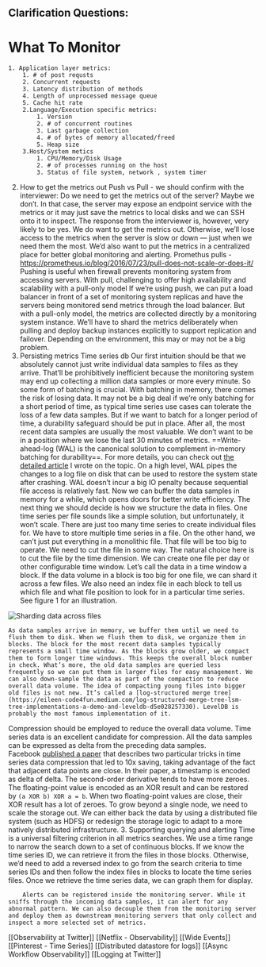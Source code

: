 
## Clarification Questions:
 #  What To Monitor
	1. Application layer metrics:
		1. # of post requsts
		2. Concurrent requests
		3. Latency distribution of methods
		4. Length of unprocessed message queue
		5. Cache hit rate
		2.Language/Execution specific metrics:
			1. Version
			2. # of concurrent routines
			3. Last garbage collection
			4. # of bytes of memory allocated/freed
			5. Heap size
		3.Host/System metics 
			1. CPU/Memory/Disk Usage
			2. # of processes running on the host
			3. Status of file system, network , system timer
2. How to get the metrics out
		Push vs Pull - we should confirm with the interviewer: Do we need to get the metrics out of the server? Maybe we don’t. In that case, the server may expose an endpoint service with the metrics or it may just save the metrics to local disks and we can SSH onto it to inspect. The response from the interviewer is, however, very likely to be yes. We do want to get the metrics out. Otherwise, we’ll lose access to the metrics when the server is slow or down — just when we need them the most. We’d also want to put the metrics in a centralized place for better global monitoring and alerting.
		Promethus pulls - https://prometheus.io/blog/2016/07/23/pull-does-not-scale-or-does-it/
		Pushing is useful when firewall prevents monitoring system from accessing servers.
		With pull, challenging to offer high availability and scalability with a pull-only model
		If we’re using push, we can put a load balancer in front of a set of monitoring system replicas and have the servers being monitored send metrics through the load balancer. But with a pull-only model, the metrics are collected directly by a monitoring system instance. We’ll have to shard the metrics deliberately when pulling and deploy backup instances explicitly to support replication and failover. Depending on the environment, this may or may not be a big problem.
3. Persisting metrics
		Time series db
		Our first intuition should be that we absolutely cannot just write individual data samples to files as they arrive. That’ll be prohibitively inefficient because the monitoring system may end up collecting a million data samples or more every minute. So some form of batching is crucial. With batching in memory, there comes the risk of losing data. It may not be a big deal if we’re only batching for a short period of time, as typical time series use cases can tolerate the loss of a few data samples. But if we want to batch for a longer period of time, a durability safeguard should be put in place. After all, the most recent data samples are usually the most valuable. We don’t want to be in a position where we lose the last 30 minutes of metrics.
		==Write-ahead-log (WAL) is the canonical solution to complement in-memory batching for durability==. For more details, you can check out [the detailed article](https://eileen-code4fun.medium.com/building-an-append-only-log-from-scratch-e8712b49c924) I wrote on the topic. On a high level, WAL pipes the changes to a log file on disk that can be used to restore the system state after crashing. WAL doesn’t incur a big IO penalty because sequential file access is relatively fast.
		Now we can buffer the data samples in memory for a while, which opens doors for better write efficiency. The next thing we should decide is how we structure the data in files. One time series per file sounds like a simple solution, but unfortunately, it won’t scale. There are just too many time series to create individual files for. We have to store multiple time series in a file. On the other hand, we can’t just put everything in a monolithic file. That file will be too big to operate. We need to cut the file in some way. The natural choice here is to cut the file by the time dimension. We can create one file per day or other configurable time window. Let’s call the data in a time window a block. If the data volume in a block is too big for one file, we can shard it across a few files. We also need an index file in each block to tell us which file and what file position to look for in a particular time series. See figure 1 for an illustration.

![Sharding data across files](https://miro.medium.com/v2/resize:fit:700/1*Ob9a5IOtcHVkl574jAEnCQ.png)

	As data samples arrive in memory, we buffer them until we need to flush them to disk. When we flush them to disk, we organize them in blocks. The block for the most recent data samples typically represents a small time window. As the blocks grow older, we compact them to form longer time windows. This keeps the overall block number in check. What’s more, the old data samples are queried less frequently so we can put them in larger files for easy management. We can also down-sample the data as part of the compaction to reduce overall data volume. The idea of compacting young files into bigger old files is not new. It’s called a [log-structured merge tree](https://eileen-code4fun.medium.com/log-structured-merge-tree-lsm-tree-implementations-a-demo-and-leveldb-d5e028257330). LevelDB is probably the most famous implementation of it.

Compression should be employed to reduce the overall data volume. Time series data is an excellent candidate for compression. All the data samples can be expressed as delta from the preceding data samples. Facebook [published a paper](https://www.vldb.org/pvldb/vol8/p1816-teller.pdf) that describes two particular tricks in time series data compression that led to 10x saving, taking advantage of the fact that adjacent data points are close. In their paper, a timestamp is encoded as delta of delta. The second-order derivative tends to have more zeroes. The floating-point value is encoded as an XOR result and can be restored by `(a XOR b) XOR a = b`. When two floating-point values are close, their XOR result has a lot of zeroes.
To grow beyond a single node, we need to scale the storage out. We can either back the data by using a distributed file system (such as HDFS) or redesign the storage logic to adapt to a more natively distributed infrastructure.
3. Supporting querying and alerting
		Time is a universal filtering criterion in all metrics searches. We use a time range to narrow the search down to a set of continuous blocks. If we know the time series ID, we can retrieve it from the files in those blocks. Otherwise, we’d need to add a reversed index to go from the search criteria to time series IDs and then follow the index files in blocks to locate the time series files. Once we retrieve the time series data, we can graph them for display.

		Alerts can be registered inside the monitoring server. While it sniffs through the incoming data samples, it can alert for any abnormal pattern. We can also decouple them from the monitoring server and deploy them as downstream monitoring servers that only collect and inspect a more selected set of metrics.



[[Observability at Twitter]]
[[Netflix - Observability]]
[[Wide Events]]
[[Pinterest - Time Series]]
[[Distributed datastore for logs]]
[[Async Workflow Observability]]
[[Logging at Twitter]]